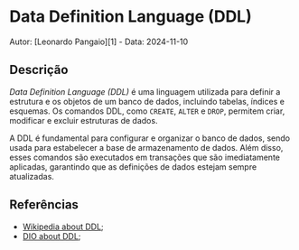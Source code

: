 # Data Definition Language (DDL)

Autor: [Leonardo Pangaio][1] - Data: 2024-11-10

## Descrição

*Data Definition Language (DDL)* é uma linguagem utilizada para definir a estrutura e os objetos de um banco de dados, incluindo tabelas, índices e esquemas. Os comandos DDL, como `CREATE`, `ALTER` e `DROP`, permitem criar, modificar e excluir estruturas de dados.

A DDL é fundamental para configurar e organizar o banco de dados, sendo usada para estabelecer a base de armazenamento de dados. Além disso, esses comandos são executados em transações que são imediatamente aplicadas, garantindo que as definições de dados estejam sempre atualizadas.

## Referências

- [Wikipedia about DDL](https://en.wikipedia.org/wiki/Data_definition_language);
- [DIO about DDL](https://www.dio.me/articles/data-definition-language-ddl);
